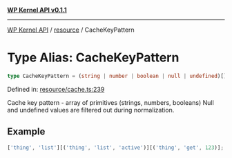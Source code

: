 [**WP Kernel API v0.1.1**](../../README.md)

---

[WP Kernel API](../../README.md) / [resource](../README.md) / CacheKeyPattern

# Type Alias: CacheKeyPattern

```ts
type CacheKeyPattern = (string | number | boolean | null | undefined)[];
```

Defined in: [resource/cache.ts:239](https://github.com/theGeekist/wp-kernel/blob/main/packages/kernel/src/resource/cache.ts#L239)

Cache key pattern - array of primitives (strings, numbers, booleans)
Null and undefined values are filtered out during normalization.

## Example

```ts
['thing', 'list'][('thing', 'list', 'active')][('thing', 'get', 123)]; // Matches all 'thing' lists // Matches lists filtered by 'active' // Matches get query for item 123
```
